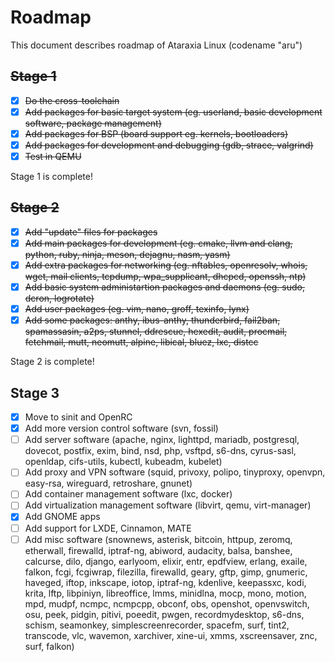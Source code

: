 # Roadmap
This document describes roadmap of Ataraxia Linux (codename "aru")

## ~~Stage 1~~
 - [x] ~~Do the cross-toolchain~~
 - [x] ~~Add packages for basic target system (eg. userland, basic development software, package management)~~
 - [x] ~~Add packages for BSP (board support eg. kernels, bootloaders)~~
 - [x] ~~Add packages for development and debugging (gdb, strace, valgrind)~~
 - [x] ~~Test in QEMU~~

Stage 1 is complete!
 
## ~~Stage 2~~
 - [x] ~~Add "update" files for packages~~
 - [x] ~~Add main packages for development (eg. cmake, llvm and clang, python, ruby, ninja, meson, dejagnu, nasm, yasm)~~
 - [x] ~~Add extra packages for networking (eg. nftables, openresolv, whois, wget, mail clients, tcpdump, wpa_supplicant, dhcpcd, openssh, ntp)~~
 - [x] ~~Add basic system administartion packages and daemons (eg. sudo, dcron, logrotate)~~
 - [x] ~~Add user packages (eg. vim, nano, groff, texinfo, lynx)~~
 - [x] ~~Add some packages: anthy, ibus-anthy, thunderbird, fail2ban, spamassasin, a2ps, stunnel, ddrescue, hexedit, audit, procmail, fetchmail, mutt, neomutt, alpine, libical, bluez, lxc, distcc~~

Stage 2 is complete!

## Stage 3
 - [x] Move to sinit and OpenRC
 - [x] Add more version control software (svn, fossil)
 - [ ] Add server software (apache, nginx, lighttpd, mariadb, postgresql, dovecot, postfix, exim, bind, nsd, php, vsftpd, s6-dns, cyrus-sasl, openldap, cifs-utils, kubectl, kubeadm, kubelet)
 - [ ] Add proxy and VPN software (squid, privoxy, polipo, tinyproxy, openvpn, easy-rsa, wireguard, retroshare, gnunet)
 - [ ] Add container management software (lxc, docker)
 - [ ] Add virtualization management software (libvirt, qemu, virt-manager)
 - [x] Add GNOME apps
 - [ ] Add support for LXDE, Cinnamon, MATE
 - [ ] Add misc software (snownews, asterisk, bitcoin, httpup, zeromq, etherwall, firewalld, iptraf-ng, abiword, audacity, balsa, banshee, calcurse, dilo, django, earlyoom, elixir, entr, epdfview, erlang, exaile, falkon, fcgi, fcgiwrap, filezilla, firewalld, geary, gftp, gimp, gnumeric, haveged, iftop, inkscape, iotop, iptraf-ng, kdenlive, keepassxc, kodi, krita, lftp, libpiniyn, libreoffice, lmms, minidlna, mocp, mono, motion, mpd, mudpf, ncmpc, ncmpcpp, obconf, obs, openshot, openvswitch, osu, peek, pidgin, pitivi, poeedit, pwgen, recordmydesktop, s6-dns, schism, seamonkey, simplescreenrecorder, spacefm, surf, tint2, transcode, vlc, wavemon, xarchiver, xine-ui, xmms, xscreensaver, znc, surf, falkon)

